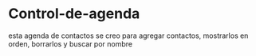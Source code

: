 # Control-de-agenda
esta agenda de contactos se creo para agregar contactos, mostrarlos en orden, borrarlos y buscar por nombre

